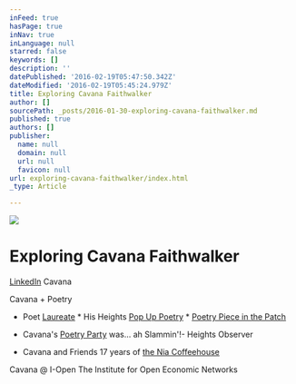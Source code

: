 ```yaml
---
inFeed: true
hasPage: true
inNav: true
inLanguage: null
starred: false
keywords: []
description: ''
datePublished: '2016-02-19T05:47:50.342Z'
dateModified: '2016-02-19T05:45:24.979Z'
title: Exploring Cavana Faithwalker
author: []
sourcePath: _posts/2016-01-30-exploring-cavana-faithwalker.md
published: true
authors: []
publisher:
  name: null
  domain: null
  url: null
  favicon: null
url: exploring-cavana-faithwalker/index.html
_type: Article

---
```

![](https://the-grid-user-content.s3-us-west-2.amazonaws.com/b9626dfe-862f-4a52-b1c9-bd51909599f1.jpg)

# Exploring Cavana Faithwalker

[LinkedIn][0] Cavana

Cavana + Poetry

* Poet [Laureate][1] \* His Heights [Pop Up Poetry][2] \* [Poetry Piece in the Patch][3]

* Cavana's [Poetry Party][4] was... ah Slammin'!- Heights Observer

* Cavana and Friends 17 years of [the Nia Coffeehouse][5]

Cavana @ I-Open The Institute for Open Economic Networks

[0]: https://www.linkedin.com/in/leftthumbprintsolutions
[1]: http://www.heightsarts.org/portfolio-item/cavana/
[2]: http://www.freshwatercleveland.com/forgood/popuppoetry072912.aspx
[3]: http://patch.com/ohio/clevelandheights/beloved-heights-resident-is-the-new-poet-laureate
[4]: http://www.heightsobserver.org/read/2012/04/17/poet-laureate-invitational-wraps-up-poetry-month-at-heights-arts
[5]: https://thegrid.ai/leftthumbprintsolutions/06e1587c-fb6a-41e5-aa94-1ac0c241776b/